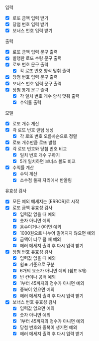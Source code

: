 입력

- [X] 로또 금액 입력 받기
- [X] 당첨 번호 입력 받기
- [X] 보너스 번호 입력 받기

출력

- [X] 로또 금액 입력 문구 출력
- [X] 발행한 로또 수량 문구 출력
- [X] 로또 번호 문구 출력
    - [X] 각 로또 번호 양식 맞춰 출력
- [X] 당첨 번호 입력 문구 출력
- [X] 보너스 번호 입력 문구 출력
- [X] 당첨 통계 문구 출력
    - [X] 각 일치 번호 개수 양식 맞춰 출력
    - [X] 수익률 출력

모델

- [X] 로또 개수 계산
- [X] 각 로또 번호 랜덤 생성
    - [X] 각 로또 번호 오름차순으로 정렬
- [X] 로또 개수만큼 로또 발행
- [X] 각 로또 번호와 당첨 번호 비교
    - [X] 일치 번호 개수 구하기
    - [X] 5개 일치하면 보너스 볼도 비교
- [X] 수익률 계산
    - [X] 수익 계산
    - [X] 소수점 둘째 자리에서 반올림

유효성 검사

- [X] 모든 예외 메세지는 [ERROR]로 시작
- [X] 로또 금액 유효성 검사
    - [X] 입력값 없을 때 예외
    - [X] 숫자 아니면 예외
    - [X] 음수이거나 0이면 예외
    - [X] 1000원으로 나누어 떨어지지 않으면 예외
    - [X] 금액이 너무 클 때 예외
    - [X] 에러 메세지 출력 후 다시 입력 받기
- [X] 당첨 번호 유효성 검사
    - [X] 입력값 없을 때 예외
    - [X] 쉼표 기준으로 구분
    - [X] 6개의 요소가 아니면 예외 (쉼표 5개)
    - [X] 빈 칸이나 공백 예외
    - [X] 1부터 45까지의 정수가 아니면 예외
    - [X] 중복이 있으면 예외
    - [X] 에러 메세지 출력 후 다시 입력 받기
- [X] 보너스 번호 유효성 검사
    - [X] 입력값 없으면 예외
    - [X] 숫자 아니면 예외
    - [X] 1부터 45까지의 정수가 아니면 예외
    - [X] 당첨 번호와 중복이 생기면 예외
    - [X] 에러 메세지 출력 후 다시 입력 받기